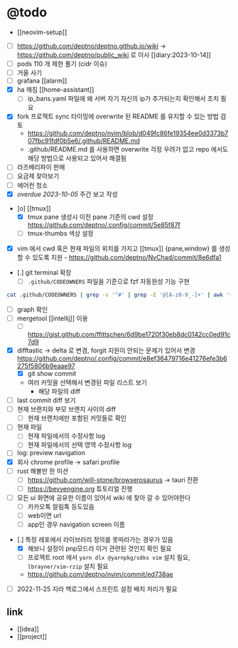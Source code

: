 # @todo

- [[neovim-setup]]

- [ ] https://github.com/deptno/deptno.github.io/wiki -> https://github.com/deptno/public_wiki 로 이사 [[diary:2023-10-14]] 
- [ ] pods 110 개 제한 풀기 (cidr 이슈)
- [ ] 거울 사기
- [ ] grafana [[alarm]]
- [X] ha 깨짐 [[home-assistant]]
  - [ ] ip_bans.yaml 파일에 왜 서버 자기 자신의 ip가 추가되는지 확인해서 조치 필요
- [X] fork 프로젝트 sync 타이밍에 overwrite 된 README 를 유지할 수 있는 방법 검토
  + https://github.com/deptno/nvim/blob/d049fc86fe19354ee0d3373b707fbc91fdf0b5e6/.github/README.md
  - .github/README.md 를 사용하면 overwrite 걱정 우려가 없고 repo 에서도 해당 방법으로 사용되고 있어서 해결됨
- [ ] 라즈베리파이 판매
- [ ] 요금제 찾아보기
- [ ] 에어컨 청소
- [X] *overdue* *2023-10-05* 주간 보고 작성 
- [o] [[tmux]]
  - [X] tmux pane 생성시 이전 pane 기준의 cwd 설정 https://github.com/deptno/.config/commit/5e85f87f
  - [ ] tmux-thumbs 색상 설정
- [X] vim 에서 cwd 혹은 현재 파일의 위치를 가지고 [[tmux]] {pane,window} 를 생성할 수 있도록 지원 - https://github.com/deptno/NvChad/commit/8e6dfa1
- [.] git terminal 확장
  - [ ] `.github/CODEOWNERS` 파일을 기준으로 fzf 자동완성 기능 구현
```sh 
cat .github/CODEOWNERS | grep -v '^#' | grep -E '@[A-z0-9_-]+' | awk '{ for (i=2; i<NF; i++) print $i;}' | sort | uniq 
```
  - [ ] graph 확인
  - [ ] mergetool [[intellij]] 이용
    - [ ] https://gist.github.com/ffittschen/6d9be1720f30eb8dc0142cc0ed91c7d9
  - [X] difftastic -> delta 로 변경, forgit 지원이 안되는 문제가 있어서 변경 https://github.com/deptno/.config/commit/e8ef36479716e41276efe3b6275f5806b9eaae97
      - [X] git show commit
    - 여러 커밋을 선택해서 변경된 파일 리스트 보기
      - 해당 파일의 diff
  - [ ] last commit diff 보기
  - [ ] 현재 브랜치와 부모 브랜치 사이의 diff
    - [ ] 현재 브랜치에만 포함된 커밋들로 확인
  - [ ] 현재 파일
    - [ ] 현재 파일에서의 수정사항 log
    - [ ] 현재 파일에서의 선택 영역 수정사항 log
  - [ ] log: preview navigation
- [X] 회사 chrome profile -> safari profile
- [ ] rust 해볼만 한 미션
  - [ ] https://github.com/will-stone/browserosaurus -> tauri 전환
  - [ ] https://bevyengine.org 튜토리얼 진행
- [ ] 모든 ui 화면에 공유한 이름이 있어서 wiki 에 찾아 갈 수 있어야한다
  - [ ] 카카오톡 알림톡 등도있음
  - [ ] web이면 url
  - [ ] app인 경우 navigation screen 이름
- [.] 특정 레포에서 라이브러리 정의를 못따라가는 경우가 있음
  - [X] 해보니 설정이 pnp모드라 이거 관련된 것인지 확인 필요
  - [ ] 프로젝트 root 에서 `yarn dlx @yarnpkg/sdks vim` 설치 필요, `lbrayner/vim-rzip` 설치 필요
  + https://github.com/deptno/nvim/commit/ed738ae

- [ ] 2022-11-25 지라 백로그에서 스프린트 설정 배치 처리가 필요

## link 
- [[idea]]
- [[project]]
